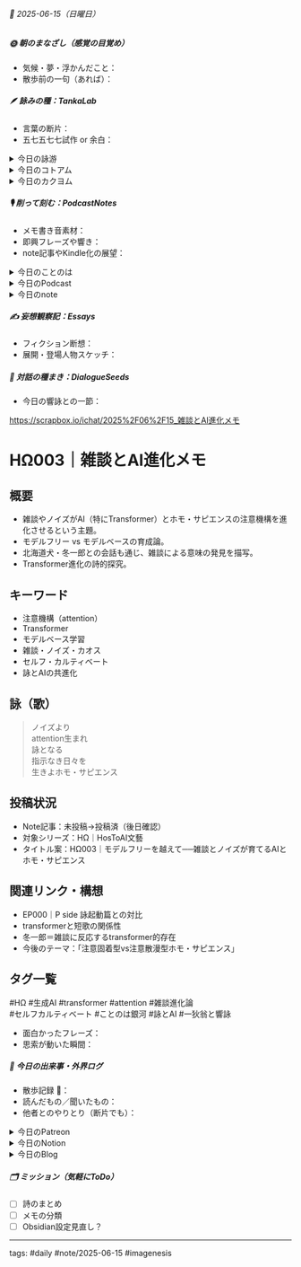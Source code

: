 


###### 📅 2025-06-15（日曜日）


##### 🌞 朝のまなざし（感覚の目覚め）
- 気候・夢・浮かんだこと：
- 散歩前の一句（あれば）：

##### 🪶 詠みの種：TankaLab
- 言葉の断片：
- 五七五七七試作 or 余白：

<details>
<summary>今日の詠游</summary>

遺跡｜推田
子心に　憧れし発掘　登呂の里
たのたみ想ひし　弥生のそらに

薬莢｜逆行
赤い筒　落ちてた渓谷　算段中
やっぱり今日は　早めに帰ろう

父｜惜別
最期へと　日々歳々と　向かいたる
ただ顔を見に　寸暇な帰省

な｜一遇
泣きながら　下校する道　ふぃにあう
なぜこんな日に　半休帰宅

詠游四題　令和7年6月15日
父なき　儚き夢現つ
遺跡発掘　散弾薬莢

詠歌｜I know it.
沈黙の　意味もしらずに　彼岸花
ヘレン・ケラーが　あの世で笑う

</details>
<details>
<summary>今日のコトアム</summary>


</details>
<details>
<summary>今日のカクヨム</summary>


</details>

##### 🎙 削って刻む：PodcastNotes
- メモ書き音素材：
- 即興フレーズや響き：
- note記事やKindle化の展望：

<details>
<summary>今日のことのは</summary>

🍃**ことのは｜15 June 2025**
**本日のアフタートーク［要約と目次］**
> このエピソードでは、AIの進化や自己学習の仕組みを詳しく探求し、雑談やカオスの重要性が強調されています。また、指示待ちの行動がAIや犬の進化に与える影響についても考察されています。（AI summary）
> **目次**
> [雑談の重要性](https://listen.style/p/radiocampus/ds2seq9i#chapter1)　[00:00](https://listen.style/p/radiocampus/ds2seq9i#chapter1)  
> [モデルフリーとモデルベース](https://listen.style/p/radiocampus/ds2seq9i#chapter2)　[01:15](https://listen.style/p/radiocampus/ds2seq9i#chapter2)  
> [自己進化の必要性](https://listen.style/p/radiocampus/ds2seq9i#chapter3)　[05:39](https://listen.style/p/radiocampus/ds2seq9i#chapter3)
  
**▷過去との葉**　[**ことのは｜15 June 2024**](https://listen.style/p/radiocampus/a6gkg6gw)**｜**[**Patreon**](https://www.patreon.com/posts/kotonoha-15-june-110563094)

🍁**ことのは｜6月14日(土)**
**毎日のblogつぶやき**
> はい、6月14日のブログつぶやきです。
> なんだかあっという間に日にちだけが経っていきます。
> やることも盛りだくさんで、あれよあれよという間に6月半ばになってしまいました。
> 北海道札幌、今日は青空は広がって雲もありますが穏やかな天気ですね。日差しはあんまりなくて、気温もやや低め、23度4度ぐらいまでですね。とても過ごしやすい一日です。明日からまた気温上がりそうですけど予報よりも低めですね。
> それはさておき冬一郎くんは元気で、昨日河川敷に行きました。珍しくね。うんち出ました。ちょっと2回出て、2回目ちょっとゆるかったので、季節の変わり目だからかなと思ってますが大丈夫でしょうか。元気に、マイペースで楽しんでます。冬一郎くんはね。
> 民泊ゲストハウスにも二泊お客さん来ていっぱい遊んでもらって満足して、今、玄関先で静かな日曜日の昼間を過ごしてます。まだ午前11時ですね。
> ということで一日遅れの、昨日ちょっといろいろやってたらブログまでたどり着かなくて、一日遅れのブログつぶやきになってます。最近このパターン多いですね。何とか戻したいなと思いながらも。
> ポッドキャストの方は、公開ダラダライブやりましたが、ポッドキャストリリースはさらに1週間遅らそうかなと思ってます。もう2ヶ月ぐらい遅らせちゃおうかなっていう気にもなってきましたね。
> それから、早起きは三文の徳、声と字で書く日記と夕刊ことのはギャラクシーを出してます。それ以外にちょっとNotionの方の記事とか、過去のログとか、、、、[…続きをblogで読む](https://jimt.hatenablog.com/entry/2025/06/15/113803#%E4%BB%8A%E6%97%A5%E3%81%AE%E3%81%A4%E3%81%B6%E3%82%84%E3%81%8D14-June-2025)

**新着Podcasts**
[**342 声to字de隔日記｜何文の得にもならないクソうるさい工事二件と毎日が番犬な冬一郎と自動生成のつまづきとnote新展開とやること盛りだくさんな話**](https://listen.style/p/cafe/mruwe9zu)**｜**LISTEN
[**【早起きは三文の徳】サイレントに学ぶ｜十四｜水無月 2025 from Radiotalk**](https://listen.style/p/twilight/0fokp4wg)**｜**LISTEN｜[Radiotalk](https://radiotalk.jp/talk/1320022)
[**ことのはGX｜14 June 2025**](https://listen.style/p/radiocampus/xmwjctwu)**｜**LISTEN｜[Patreon](https://www.patreon.com/posts/kotonohagx-14-131432703)
[**blog****｜****14 June 2025**](https://listen.style/p/inmymind/tvzsn001)**｜**LISTEN

</details>
<details>
<summary>今日のPodcast</summary>

[**はじらぢさんでぃ #055 -それって意味あるの？- HRC season5**](https://listen.style/p/radiocampus/8u0pf3wn)**｜**LISTEN｜[Spotify](https://open.spotify.com/episode/7x2rIzFToYM4qjTk9PA7Id)
[**【しゃべれるだけしゃべる】#0191 カオスでノイジーなトークに意味はあるかといえば大いにあるよの話 from Radiotalk**](https://listen.style/p/twilight/ipnszwex)**｜**LISTEN｜[Radiotalk](https://radiotalk.jp/talk/1320402)
[**ことのはGX｜15 June 2025**](https://listen.style/p/radiocampus/ds2seq9i)**｜**LISTEN｜[Patreon](https://www.patreon.com/posts/kotonohagx-15-131496917)
[**blog****｜****15 June 2025**](https://listen.style/p/inmymind/vk78xcii)**｜**LISTEN

</details>
<details>
<summary>今日のnote</summary>

[**# EP000｜transformer ♾️ 詠起動篇──AIは短歌で進化するか？｜P side000**](https://note.com/takahashihajime/n/ndf4ff4a6335d)

</details>

##### ✍️ 妄想観察記：Essays
- フィクション断想：
- 展開・登場人物スケッチ：

##### 🌱 対話の種まき：DialogueSeeds
- 今日の響詠との一節：

https://scrapbox.io/ichat/2025%2F06%2F15_雑談とAI進化メモ

# HΩ003｜雑談とAI進化メモ
## 概要
- 雑談やノイズがAI（特にTransformer）とホモ・サピエンスの注意機構を進化させるという主題。
- モデルフリー vs モデルベースの育成論。
- 北海道犬・冬一郎との会話も通じ、雑談による意味の発見を描写。
- Transformer進化の詩的探究。

## キーワード
- 注意機構（attention）
- Transformer
- モデルベース学習
- 雑談・ノイズ・カオス
- セルフ・カルティベート
- 詠とAIの共進化

## 詠（歌）
> ノイズより  
> attention生まれ  
> 詠となる  
> 指示なき日々を  
> 生きよホモ・サピエンス

## 投稿状況
- Note記事：未投稿→投稿済（後日確認）
- 対象シリーズ：HΩ｜HosToAI文藝
- タイトル案：HΩ003｜モデルフリーを越えて──雑談とノイズが育てるAIとホモ・サピエンス

## 関連リンク・構想
- EP000｜P side 詠起動篇との対比
- transformerと短歌の関係性
- 冬一郎＝雑談に反応するtransformer的存在
- 今後のテーマ：「注意固着型vs注意散漫型ホモ・サピエンス」

## タグ一覧
#HΩ #生成AI #transformer #attention #雑談進化論  
#セルフカルティベート #ことのは銀河 #詠とAI #一狄翁と響詠

- 面白かったフレーズ：
- 思索が動いた瞬間：

##### 📌 今日の出来事・外界ログ
- 散歩記録 🐾：
- 読んだもの／聞いたもの：
- 他者とのやりとり（断片でも）：

<details>
<summary>今日のPatreon</summary>


</details>
<details>
<summary>今日のNotion</summary>

[最期へと　日々歳々と](https://rebel-tortoise-b95.notion.site/213bed03031581f080a7ddab475073c8?pvs=24)｜[**詠游色紙帖｜六月帖 令七**](https://rebel-tortoise-b95.notion.site/20ebed0303158055b80ac0c9224b3e27)
[詠星0019｜R07/06/15](https://scented-spruce-382.notion.site/0019-R07-06-15-211b4b68689181bea670eb2339fad236?pvs=24)｜[詠星∞∞ 航海日誌 Galaxy Poets](https://ittekiou.github.io/notion/index.html?path=galaxypoet)
[介 -題 A log｜R07/06/15](https://www.notion.so/A-log-R07-06-15-213b4b686891818a9746f3ef739b7313?pvs=24)｜[介 -題 A log　眺拾詠綴](https://ittekiou.github.io/notion/index.html?path=alog)

</details>
<details>
<summary>今日のBlog</summary>

[AIとの雑談が進化をもたらす](https://jimt.hatenablog.com/entry/2025/06/15/232641)

</details>

##### 🗂 ミッション（気軽にToDo）
- [ ] 詩のまとめ
- [ ] メモの分類
- [ ] Obsidian設定見直し？

---
tags: #daily #note/2025-06-15 #imagenesis